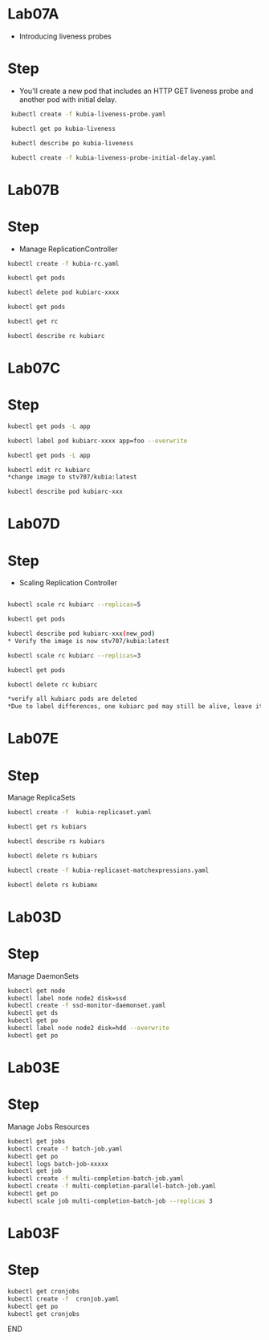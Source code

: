 #  Lab07A  
* Introducing liveness probes 

# Step 
* You’ll create a new pod that includes an HTTP GET liveness probe and another pod with initial delay.

```sh
 kubectl create -f kubia-liveness-probe.yaml

 kubectl get po kubia-liveness

 kubectl describe po kubia-liveness

 kubectl create -f kubia-liveness-probe-initial-delay.yaml
```

# Lab07B  
# Step 
* Manage ReplicationController

```sh
kubectl create -f kubia-rc.yaml

kubectl get pods

kubectl delete pod kubiarc-xxxx

kubectl get pods

kubectl get rc

kubectl describe rc kubiarc
```

# Lab07C
# Step 
```sh 
kubectl get pods -L app

kubectl label pod kubiarc-xxxx app=foo --overwrite

kubectl get pods -L app

kubectl edit rc kubiarc
*change image to stv707/kubia:latest

kubectl describe pod kubiarc-xxx
```

# Lab07D 
# Step 
* Scaling Replication Controller
```sh 

kubectl scale rc kubiarc --replicas=5

kubectl get pods

kubectl describe pod kubiarc-xxx(new_pod)
* Verify the image is now stv707/kubia:latest

kubectl scale rc kubiarc --replicas=3

kubectl get pods 

kubectl delete rc kubiarc

*verify all kubiarc pods are deleted
*Due to label differences, one kubiarc pod may still be alive, leave it there

```
# Lab07E
# Step 
Manage ReplicaSets

```sh
kubectl create -f  kubia-replicaset.yaml 

kubectl get rs kubiars

kubectl describe rs kubiars

kubectl delete rs kubiars

kubectl create -f kubia-replicaset-matchexpressions.yaml

kubectl delete rs kubiamx

```
# Lab03D
# Step 
Manage DaemonSets

```sh
kubectl get node
kubectl label node node2 disk=ssd
kubectl create -f ssd-monitor-daemonset.yaml
kubectl get ds
kubectl get po
kubectl label node node2 disk=hdd --overwrite
kubectl get po
```
# Lab03E

# Step 
Manage Jobs Resources 

```sh
kubectl get jobs
kubectl create -f batch-job.yaml
kubectl get po
kubectl logs batch-job-xxxxx
kubectl get job
kubectl create -f multi-completion-batch-job.yaml
kubectl create -f multi-completion-parallel-batch-job.yaml
kubectl get po
kubectl scale job multi-completion-batch-job --replicas 3
```

# Lab03F

# Step 

```sh
kubectl get cronjobs
kubectl create -f  cronjob.yaml
kubectl get po 
kubectl get cronjobs
```
END